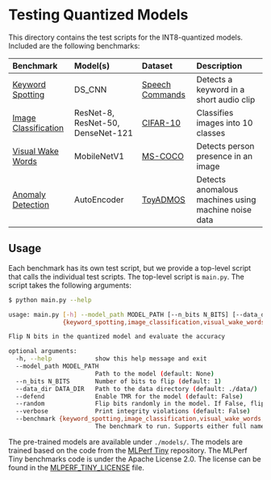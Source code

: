 # Testing Quantized Models

This directory contains the test scripts for the INT8-quantized models. Included are the following benchmarks:

| Benchmark | Model(s) | Dataset | Description |
| :--- | :--- | :--- | :--- |
| [Keyword Spotting](./keyword_spotting) | DS_CNN | [Speech Commands](https://www.tensorflow.org/datasets/catalog/speech_commands) | Detects a keyword in a short audio clip |
| [Image Classification](./image_classification) | ResNet-8, ResNet-50, DenseNet-121 | [CIFAR-10](https://www.tensorflow.org/datasets/catalog/cifar10) | Classifies images into 10 classes |
| [Visual Wake Words](./visual_wake_words) | MobileNetV1 | [MS-COCO](https://arxiv.org/abs/1405.0312v3) | Detects person presence in an image |
| [Anomaly Detection](./anomaly_detection) | AutoEncoder | [ToyADMOS](https://arxiv.org/abs/1908.03299) | Detects anomalous machines using machine noise data |

## Usage

Each benchmark has its own test script, but we provide a top-level script that calls the individual test scripts. The top-level script is `main.py`. The script takes the following arguments:

```bash
$ python main.py --help

usage: main.py [-h] --model_path MODEL_PATH [--n_bits N_BITS] [--data_dir DATA_DIR] [--defend] [--random] [--verbose] --benchmark
               {keyword_spotting,image_classification,visual_wake_words,anomaly_detection,kws,ic,vww,ad}

Flip N bits in the quantized model and evaluate the accuracy

optional arguments:
  -h, --help            show this help message and exit
  --model_path MODEL_PATH
                        Path to the model (default: None)
  --n_bits N_BITS       Number of bits to flip (default: 1)
  --data_dir DATA_DIR   Path to the data directory (default: ./data/)
  --defend              Enable TMR for the model (default: False)
  --random              Flip bits randomly in the model. If False, flip bits in the high-precision buffers (default: False)
  --verbose             Print integrity violations (default: False)
  --benchmark {keyword_spotting,image_classification,visual_wake_words,anomaly_detection,kws,ic,vww,ad}
                        The benchmark to run. Supports either full name (e.g. keyword_spotting) or abbreviation (e.g. kws) (default: None)
```

The pre-trained models are available under `./models/`. The models are trained based on the code from the [MLPerf Tiny](https://github.com/mlcommons/tiny) repository. The MLPerf Tiny benchmarks code is under the Apache License 2.0. The license can be found in the [MLPERF_TINY_LICENSE](../LICENSES/MLPERF_TINY_LICENSE.md) file.
